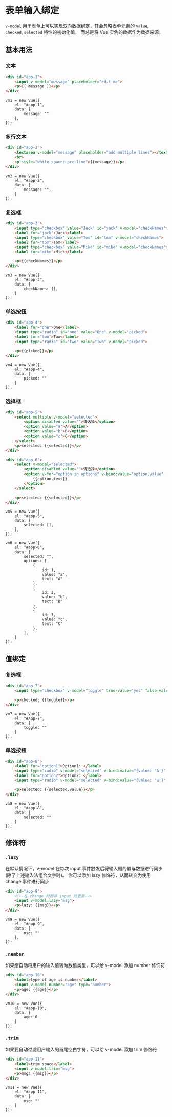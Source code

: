 # 表单输入绑定

`v-model` 用于表单上可以实现双向数据绑定，其会忽略表单元素的 `value`, `checked`, `selected` 特性的初始化值，
而总是将 Vue 实例的数据作为数据来源。

## 基本用法

### 文本

```html
<div id="app-1">
    <input v-model="message" placeholder="edit me">
    <p>{{ message }}</p>
</div>
```

```vuejs
vm1 = new Vue({
    el: "#app-1",
    data: {
        message: ""
    },
});
```

### 多行文本

```html
<div id="app-2">
    <textarea v-model="message" placeholder="add multiple lines"></textarea>
    <br>
    <p style="white-space: pre-line">{{message}}</p>
</div>
```

```vuejs
vm2 = new Vue({
    el: "#app-2",
    data: {
        message: "",
    }
});
```

### 复选框

```html
<div id="app-3">
    <input type="checkbox" value="Jack" id="jack" v-model="checkNames">
    <label for="jack">Jack</label>
    <input type="checkbox" value="Tom" id="tom" v-model="checkNames">
    <label for="tom">Tom</label>
    <input type="checkbox" value="Mike" id="mike" v-model="checkNames">
    <label for="mike">Mick</label>

    <p>{{checkNames}}</p>
</div>
```

```vuejs
vm3 = new Vue({
    el: "#app-3",
    data: {
        checkNames: [],
    }
});
```

### 单选按钮

```html
<div id="app-4">
    <label for="one">One</label>
    <input type="radio" id="one" value="One" v-model="picked">
    <label for="two">Two</label>
    <input type="radio" id="two" value="Two" v-model="picked">

    <p>{{picked}}</p>
</div>
```

```vuejs
vm4 = new Vue({
    el: "#app-4",
    data: {
        picked: ""
    }
});
```

### 选择框

```html
<div id="app-5">
    <select multiple v-model="selected">
        <option disabled value="">请选择</option>
        <option value="a">A</option>
        <option value="b">B</option>
        <option value="c">C</option>
    </select>
    <p>selected: {{selected}}</p>
</div>

<div id="app-6">
    <select v-model="selected">
        <option disabled value="">请选择</option>
        <option v-for="option in options" v-bind:value="option.value" :key="option.id">
            {{option.text}}
        </option>
    </select>

    <p>selected: {{selected}}</p>
</div>

```

```vuejs
vm5 = new Vue({
    el: "#app-5",
    data: {
        selected: [],
    },
});

vm6 = new Vue({
    el: "#app-6",
    data: {
        selected: "",
        options: [
            {
                id: 1,
                value: "a",
                text: "A"
            },
            {
                id: 2,
                value: "b",
                text: "B"
            },
            {
                id: 3,
                value: "c",
                text: "C"
            },
        ],
    }
});
```

## 值绑定

### 复选框

```html
<div id="app-7">
    <input type="checkbox" v-model="toggle" true-value="yes" false-value="no">

    <p>checked: {{toggle}}</p>
</div>
```

```vuejs
vm7 = new Vue({
    el: "#app-7",
    data: {
        toggle: ""
    }
});
```

### 单选按钮

```html
<div id="app-8">
    <label for="option1">Option1: </label>
    <input type="radio" v-model="selected" v-bind:value="{value: 'A'}" id="option1">
    <label for="option2">Option2: </label>
    <input type="radio" v-model="selected" v-bind:value="{value: 'B'}" id="option2">

    <p>selected: {{selected.value}}</p>
</div>
```

```vuejs
vm8 = new Vue({
    el: "#app-8",
    data: {
        selected: ""
    }
});
```

## 修饰符

### `.lazy`

在默认情况下，v-model 在每次 input 事件触发后将输入框的值与数据进行同步 (除了上述输入法组合文字时)。
你可以添加 lazy 修饰符，从而转变为使用 change 事件进行同步

```html
<div id="app-9">
    <!--在 change 时而非 input 时更新-->
    <input v-model.lazy="msg">
    <p>lazy: {{msg}}</p>
</div>
```

```vuejs
vm9 = new Vue({
    el: "#app-9",
    data: {
        msg: ""
    },
});
```

### `.number`

如果想自动将用户的输入值转为数值类型，可以给 v-model 添加 number 修饰符

```html
<div id="app-10">
    <label>type of age is number</label>
    <input v-model.number="age" type="number">
    <p>age: {{age}}</p>
</div>
```

```vuejs
vm10 = new Vue({
    el: "#app-10",
    data: {
        age: 0
    }
});
```

### `.trim`

如果要自动过滤用户输入的首尾空白字符，可以给 v-model 添加 trim 修饰符

```html
<div id="app-11">
    <label>trim space</label>
    <input v-model.trim="msg">
    <p>msg: {{msg}}</p>
</div>
```

```vuejs
vm11 = new Vue({
    el: "#app-11",
    data: {
        msg: ""
    }
});
```
